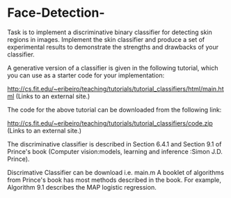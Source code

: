 # Face-Detection-

Task is to implement a discriminative binary classifier for detecting skin regions in images. Implement the skin classifier and produce a set of experimental results to demonstrate the strengths and drawbacks of your classifier. 

A generative version of a classifier is given in the following tutorial, which you can use as a starter code for your implementation:

http://cs.fit.edu/~eribeiro/teaching/tutorials/tutorial_classifiers/html/main.html (Links to an external site.) 

The code for the above tutorial can be downloaded from the following link:

http://cs.fit.edu/~eribeiro/teaching/tutorials/tutorial_classifiers/code.zip (Links to an external site.) 

The discriminative classifier is described in Section 6.4.1 and Section 9.1 of Prince's book (Computer vision:models, learning and inference :Simon J.D. Prince). 


Discrimative Classifier can be download i.e. main.m
A booklet of algorithms from Prince's book has most methods described in the book. For example, Algorithm 9.1 describes the MAP logistic regression.



  
